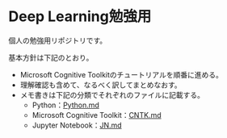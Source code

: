 # Deep Learning勉強用
個人の勉強用リポジトリです。

基本方針は下記のとおり。

* Microsoft Cognitive Toolkitのチュートリアルを順番に進める。
* 理解確認も含めて、なるべく訳してまとめなおす。
* メモ書きは下記の分類でそれぞれのファイルに記載する。
    * Python：[Python.md](Python.md)
    * Microsoft Cognitive Toolkit：[CNTK.md](CNTK.md)
    * Jupyter Notebook：[JN.md](JN.md)
